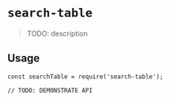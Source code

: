 # `search-table`

> TODO: description

## Usage

```
const searchTable = require('search-table');

// TODO: DEMONSTRATE API
```
